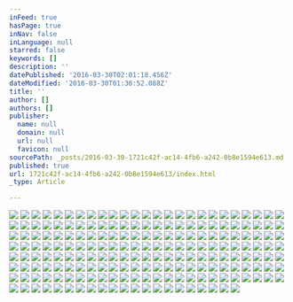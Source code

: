 ```yaml
---
inFeed: true
hasPage: true
inNav: false
inLanguage: null
starred: false
keywords: []
description: ''
datePublished: '2016-03-30T02:01:18.456Z'
dateModified: '2016-03-30T01:36:52.088Z'
title: ''
author: []
authors: []
publisher:
  name: null
  domain: null
  url: null
  favicon: null
sourcePath: _posts/2016-03-30-1721c42f-ac14-4fb6-a242-0b8e1594e613.md
published: true
url: 1721c42f-ac14-4fb6-a242-0b8e1594e613/index.html
_type: Article

---
```

![](https://the-grid-user-content.s3-us-west-2.amazonaws.com/56a3e992-e71a-42f9-a5fe-1f62c48d517a.jpg)
![](https://the-grid-user-content.s3-us-west-2.amazonaws.com/2dbb38f7-0968-42b0-ac70-96163e5858dc.jpg)
![](https://the-grid-user-content.s3-us-west-2.amazonaws.com/9dc1c785-b1a1-410f-93e2-1cbfb1342c4f.jpg)
![](https://the-grid-user-content.s3-us-west-2.amazonaws.com/92a3aeaf-d9c1-4905-956e-9700ac0d9312.jpg)
![](https://the-grid-user-content.s3-us-west-2.amazonaws.com/74aa9537-1df1-4496-9ef1-49efc4d037b5.jpg)
![](https://the-grid-user-content.s3-us-west-2.amazonaws.com/f9295898-91c2-4ffe-b527-1dc658498a00.jpg)
![](https://the-grid-user-content.s3-us-west-2.amazonaws.com/7e0a0192-6c05-45f6-a7ae-2f4952733992.jpg)
![](https://the-grid-user-content.s3-us-west-2.amazonaws.com/a8dd203c-6d67-460c-9d82-5b43531943da.jpg)
![](https://the-grid-user-content.s3-us-west-2.amazonaws.com/1c1801a0-3538-4f07-9aba-c1022b099a5f.jpg)
![](https://the-grid-user-content.s3-us-west-2.amazonaws.com/5bef69a8-9075-4e03-a1f4-c5888d547fb3.jpg)
![](https://the-grid-user-content.s3-us-west-2.amazonaws.com/178b9b63-1f05-4d44-be5b-7a67d1d96a42.jpg)
![](https://the-grid-user-content.s3-us-west-2.amazonaws.com/514bbc7a-f77b-4640-839d-fc37a6c645a5.jpg)
![](https://the-grid-user-content.s3-us-west-2.amazonaws.com/9c25df84-60bb-4602-8d9c-00fce77b5f6d.jpg)
![](https://the-grid-user-content.s3-us-west-2.amazonaws.com/91dc89bd-ccd6-4bb0-b5c2-6c7783f3c002.jpg)
![](https://the-grid-user-content.s3-us-west-2.amazonaws.com/c1e09435-7ed3-4194-9d06-7112fac65d50.jpg)
![](https://the-grid-user-content.s3-us-west-2.amazonaws.com/c91f188c-ee26-4dae-95af-934d593f635a.jpg)
![](https://the-grid-user-content.s3-us-west-2.amazonaws.com/bafc1cf6-c933-440d-8966-387fa8872494.jpg)
![](https://the-grid-user-content.s3-us-west-2.amazonaws.com/81b2538f-0b78-4e94-b90a-eb853723d395.jpg)
![](https://the-grid-user-content.s3-us-west-2.amazonaws.com/436d1a67-55eb-452f-881b-9c7d95344d27.jpg)
![](https://the-grid-user-content.s3-us-west-2.amazonaws.com/e1a5d671-9fba-4657-bea3-13d2789aefdf.jpg)
![](https://the-grid-user-content.s3-us-west-2.amazonaws.com/761b7f58-d575-46ed-a819-263d5481d399.jpg)
![](https://the-grid-user-content.s3-us-west-2.amazonaws.com/9c784730-c250-4d97-8ded-0f3f165710f7.jpg)
![](https://the-grid-user-content.s3-us-west-2.amazonaws.com/e2591d56-090d-47cd-a95c-ac309a6e19ab.jpg)
![](https://the-grid-user-content.s3-us-west-2.amazonaws.com/c4a38d90-3a50-4729-9800-9554014698b0.jpg)
![](https://the-grid-user-content.s3-us-west-2.amazonaws.com/f3a177a9-581c-4599-9ba3-68a46205b290.jpg)
![](https://the-grid-user-content.s3-us-west-2.amazonaws.com/5361b981-7341-4034-b0c2-1f43762bf2f5.jpg)
![](https://the-grid-user-content.s3-us-west-2.amazonaws.com/bac35c3a-1097-428c-b43f-8478a65c0573.jpg)
![](https://the-grid-user-content.s3-us-west-2.amazonaws.com/c49a050f-9a04-46a8-8777-dbb10d1b7099.jpg)
![](https://the-grid-user-content.s3-us-west-2.amazonaws.com/01b9521f-cea3-414b-8205-a7c59eec4c45.jpg)
![](https://the-grid-user-content.s3-us-west-2.amazonaws.com/97437955-3b08-46e9-a88d-fa187c62c421.jpg)
![](https://the-grid-user-content.s3-us-west-2.amazonaws.com/7e97ad60-7da0-4525-82be-988ce2513d0a.jpg)
![](https://the-grid-user-content.s3-us-west-2.amazonaws.com/85be2f1e-c8ab-47a3-9b37-e62a7a0e21af.jpg)
![](https://the-grid-user-content.s3-us-west-2.amazonaws.com/ad52e088-3291-49f0-8c65-f50fde684be0.jpg)
![](https://the-grid-user-content.s3-us-west-2.amazonaws.com/b0a34e9f-fd4f-4293-93fe-4dbfa25d06eb.jpg)
![](https://the-grid-user-content.s3-us-west-2.amazonaws.com/a977191b-e925-48b8-b6d4-4bb2bba8c05c.jpg)
![](https://the-grid-user-content.s3-us-west-2.amazonaws.com/28e5a5dc-5a1e-4d32-aa97-34d0f365637a.jpg)
![](https://the-grid-user-content.s3-us-west-2.amazonaws.com/010da41b-dc93-4166-97a9-1acbb362dc48.jpg)
![](https://the-grid-user-content.s3-us-west-2.amazonaws.com/1d6e994e-c814-42c6-999b-1dedc7009041.jpg)
![](https://the-grid-user-content.s3-us-west-2.amazonaws.com/1375400c-936f-4dbf-8ce5-5f1bf57c9037.jpg)
![](https://the-grid-user-content.s3-us-west-2.amazonaws.com/940efa09-7a7f-41c6-996d-d21b272e02e7.jpg)
![](https://the-grid-user-content.s3-us-west-2.amazonaws.com/f5aa8566-67e6-4457-a4f2-5de50324de20.jpg)
![](https://the-grid-user-content.s3-us-west-2.amazonaws.com/b0f8797b-1db2-4a6b-a090-10f26e5ad462.jpg)
![](https://the-grid-user-content.s3-us-west-2.amazonaws.com/d94186f3-beba-4856-ab1b-3e8cfd73d6c3.jpg)
![](https://the-grid-user-content.s3-us-west-2.amazonaws.com/dc9f5ebf-4e48-4c47-9a42-b64fe90c9fb6.jpg)
![](https://the-grid-user-content.s3-us-west-2.amazonaws.com/b6330c0d-8596-43a0-ac5e-019f8dba7df1.jpg)
![](https://the-grid-user-content.s3-us-west-2.amazonaws.com/0aeeb5c8-e759-4d9d-9970-125c4de13ee4.jpg)
![](https://the-grid-user-content.s3-us-west-2.amazonaws.com/f619421a-4271-4c96-a324-b7f4bcec0943.jpg)
![](https://the-grid-user-content.s3-us-west-2.amazonaws.com/41eef5a2-ae3d-4269-9a7c-e5fd3428d778.jpg)
![](https://the-grid-user-content.s3-us-west-2.amazonaws.com/63412728-0bf7-49fc-b932-cf0a0b476bf2.jpg)
![](https://the-grid-user-content.s3-us-west-2.amazonaws.com/3d4c1e09-bf54-4e13-954c-68ac0dad447d.jpg)
![](https://the-grid-user-content.s3-us-west-2.amazonaws.com/8f869cf4-ec32-4ae0-b5a7-b01ff1247627.jpg)
![](https://the-grid-user-content.s3-us-west-2.amazonaws.com/27008f41-ac4d-431d-b9fe-63f1ea18ff93.jpg)
![](https://the-grid-user-content.s3-us-west-2.amazonaws.com/7fc5cd87-3d43-40d9-91fb-f38a9ad4b2f7.jpg)
![](https://the-grid-user-content.s3-us-west-2.amazonaws.com/2a73e245-61b9-4c40-8a70-a44fd9d67c2c.jpg)
![](https://the-grid-user-content.s3-us-west-2.amazonaws.com/128519ba-3a44-46bd-aab5-945d4b25eea1.jpg)
![](https://the-grid-user-content.s3-us-west-2.amazonaws.com/832b4b02-5053-4a70-9f64-5b7bd194ab3c.jpg)
![](https://the-grid-user-content.s3-us-west-2.amazonaws.com/a2882d45-7a86-4677-878d-372770e52de8.jpg)
![](https://the-grid-user-content.s3-us-west-2.amazonaws.com/7a4d5ed4-5bd7-4e1d-9737-7ed905ad8871.jpg)
![](https://the-grid-user-content.s3-us-west-2.amazonaws.com/b8c1d5c0-baf7-4134-9c93-157563c20f25.jpg)
![](https://the-grid-user-content.s3-us-west-2.amazonaws.com/c5ff57e7-5f12-4d71-bff8-28110079dbbc.jpg)
![](https://the-grid-user-content.s3-us-west-2.amazonaws.com/d47a472f-e8d8-46e0-9faf-2929f608c927.jpg)
![](https://the-grid-user-content.s3-us-west-2.amazonaws.com/3fb45da4-1ce1-4f88-866f-55ffc362d41a.jpg)
![](https://the-grid-user-content.s3-us-west-2.amazonaws.com/67518c9f-bb1b-40aa-91b4-b081bc2ca552.jpg)
![](https://the-grid-user-content.s3-us-west-2.amazonaws.com/5322218e-c2d3-4379-ac8d-dc69e949d84d.jpg)
![](https://the-grid-user-content.s3-us-west-2.amazonaws.com/365dd881-0ed5-49f2-8e7b-6ee5c33e2b5d.jpg)
![](https://the-grid-user-content.s3-us-west-2.amazonaws.com/36f5b1b8-59f7-484e-bb16-91a3a922b5f4.jpg)
![](https://the-grid-user-content.s3-us-west-2.amazonaws.com/89a27986-d7e5-44be-9f53-8ab36333e7ce.jpg)
![](https://the-grid-user-content.s3-us-west-2.amazonaws.com/5aed28c5-f37a-4948-8c22-fc14f339402c.jpg)
![](https://the-grid-user-content.s3-us-west-2.amazonaws.com/78a7aa35-5171-4524-b145-f0e0324606ca.jpg)
![](https://the-grid-user-content.s3-us-west-2.amazonaws.com/8ec3f8e6-b006-41e2-9522-5a9647b72d5a.jpg)
![](https://the-grid-user-content.s3-us-west-2.amazonaws.com/4c4c6f22-5807-4779-aa88-b65cd5847a42.jpg)
![](https://the-grid-user-content.s3-us-west-2.amazonaws.com/517d36c2-654f-4457-8f23-35d314513fef.jpg)
![](https://the-grid-user-content.s3-us-west-2.amazonaws.com/424dc98b-33b8-4d65-a788-5ecbd24e424b.jpg)
![](https://the-grid-user-content.s3-us-west-2.amazonaws.com/2236ce45-b105-4e34-b51a-179b033205ea.jpg)
![](https://the-grid-user-content.s3-us-west-2.amazonaws.com/0d134917-d427-495e-a9a4-ac58a1dd7e30.jpg)
![](https://the-grid-user-content.s3-us-west-2.amazonaws.com/2ec9ff2f-fb92-44a7-a82a-f3187f0cd1e9.jpg)
![](https://the-grid-user-content.s3-us-west-2.amazonaws.com/b7123711-b9c4-4a6d-af63-db543d53e9c4.jpg)
![](https://the-grid-user-content.s3-us-west-2.amazonaws.com/82030503-8d0a-40bf-a7f2-bc046250ab68.jpg)
![](https://the-grid-user-content.s3-us-west-2.amazonaws.com/6db13d46-3110-468e-937e-35279fedb39d.jpg)
![](https://the-grid-user-content.s3-us-west-2.amazonaws.com/d764567d-6f5f-4443-9388-e1bac2c471da.jpg)
![](https://the-grid-user-content.s3-us-west-2.amazonaws.com/87deeafb-e7e8-4b87-833a-085c92801633.jpg)
![](https://the-grid-user-content.s3-us-west-2.amazonaws.com/76414db9-eebb-425e-bfaf-d472a10f6a1d.jpg)
![](https://the-grid-user-content.s3-us-west-2.amazonaws.com/2542805e-2cee-4862-9ce4-7ef0d3a5aec5.jpg)
![](https://the-grid-user-content.s3-us-west-2.amazonaws.com/5f5743ff-9976-45ea-8525-d3e966f865f8.jpg)
![](https://the-grid-user-content.s3-us-west-2.amazonaws.com/b5a196bf-96ee-4fbc-8ceb-68923d55aa10.jpg)
![](https://the-grid-user-content.s3-us-west-2.amazonaws.com/e77a8497-708a-46bd-b284-8fd42aab6357.jpg)
![](https://the-grid-user-content.s3-us-west-2.amazonaws.com/d63a0476-4d8a-4883-b66c-242329c6ebb6.jpg)
![](https://the-grid-user-content.s3-us-west-2.amazonaws.com/58b618c5-caa8-44b2-84b4-2c0187022b9d.jpg)
![](https://the-grid-user-content.s3-us-west-2.amazonaws.com/fced139b-8268-4695-8327-9bdefeadd1e1.jpg)
![](https://the-grid-user-content.s3-us-west-2.amazonaws.com/ac0bb102-29d0-49b4-a5a2-b4f350925766.jpg)
![](https://the-grid-user-content.s3-us-west-2.amazonaws.com/70cbae8b-7d50-4b77-ae91-a353bdb0f3da.jpg)
![](https://the-grid-user-content.s3-us-west-2.amazonaws.com/12b1d6c1-192c-4564-9d8e-16b2b5fe9637.jpg)
![](https://the-grid-user-content.s3-us-west-2.amazonaws.com/57c6c8e2-8c36-48d1-b8e8-e1262afad833.jpg)
![](https://the-grid-user-content.s3-us-west-2.amazonaws.com/4be643ca-4b53-4880-8cee-523d5863a68a.jpg)
![](https://the-grid-user-content.s3-us-west-2.amazonaws.com/7953d2f9-5c80-4237-a97d-ac963962f221.jpg)
![](https://the-grid-user-content.s3-us-west-2.amazonaws.com/1871b93a-aae7-4543-b9ec-3d9b3fb45607.jpg)
![](https://the-grid-user-content.s3-us-west-2.amazonaws.com/1299641d-e7a9-4b4a-9539-a67f8e54d41c.jpg)
![](https://the-grid-user-content.s3-us-west-2.amazonaws.com/b71c56a3-dc26-4973-9dbc-667dc81d4442.jpg)
![](https://the-grid-user-content.s3-us-west-2.amazonaws.com/5687c61b-357a-47fd-8ed0-6ca0e3de7f7f.jpg)
![](https://the-grid-user-content.s3-us-west-2.amazonaws.com/06b0ac01-b64e-43fc-9691-7a5418de8e64.jpg)
![](https://the-grid-user-content.s3-us-west-2.amazonaws.com/ce46e0a7-5447-427d-9135-6a00f5a97357.jpg)
![](https://the-grid-user-content.s3-us-west-2.amazonaws.com/65422ff4-e696-4cae-b1df-d224006f175d.jpg)
![](https://the-grid-user-content.s3-us-west-2.amazonaws.com/a80613e6-4476-4a69-9be2-1f11f722c5b6.jpg)
![](https://the-grid-user-content.s3-us-west-2.amazonaws.com/614bab30-f77b-4c95-b7a5-9c6d7a374660.jpg)
![](https://the-grid-user-content.s3-us-west-2.amazonaws.com/9d5702d1-0bad-4ad9-a867-6a1ed6c11a0b.jpg)
![](https://the-grid-user-content.s3-us-west-2.amazonaws.com/9c4430d5-7784-455e-a3a9-eb2149b71f94.jpg)
![](https://the-grid-user-content.s3-us-west-2.amazonaws.com/33abc57b-11e2-49a0-bbb5-e114cf34f140.jpg)
![](https://the-grid-user-content.s3-us-west-2.amazonaws.com/11a1b05f-c3e0-49cb-92c0-9b458adee42b.jpg)
![](https://the-grid-user-content.s3-us-west-2.amazonaws.com/89f6ec04-9df9-4fbb-bb4f-0f70c70dc041.jpg)
![](https://the-grid-user-content.s3-us-west-2.amazonaws.com/6a4db81b-1e5b-4c19-866d-e9e6a03ce624.jpg)
![](https://the-grid-user-content.s3-us-west-2.amazonaws.com/b0131ff9-bc1c-4562-a767-089d9a4b1d58.jpg)
![](https://the-grid-user-content.s3-us-west-2.amazonaws.com/c581db0b-f1a7-49bd-8b2a-3ed2c6d983b0.jpg)
![](https://the-grid-user-content.s3-us-west-2.amazonaws.com/4f6b23ca-288b-4ec1-8c1f-c1b81392ea4e.jpg)
![](https://the-grid-user-content.s3-us-west-2.amazonaws.com/3be49756-898b-408b-a974-bf5283ba4de1.jpg)
![](https://the-grid-user-content.s3-us-west-2.amazonaws.com/a4246a28-588e-496f-b254-f87b99f3a532.jpg)
![](https://the-grid-user-content.s3-us-west-2.amazonaws.com/7a8c0389-6be3-4d94-9f73-0f68fa2f8a6f.jpg)
![](https://the-grid-user-content.s3-us-west-2.amazonaws.com/d442f556-0f3c-4246-8e05-1b2ba7956249.jpg)
![](https://the-grid-user-content.s3-us-west-2.amazonaws.com/3584c1e3-c22a-4faa-9ed4-bd7c5c515349.jpg)
![](https://the-grid-user-content.s3-us-west-2.amazonaws.com/24335267-11f4-4aae-bfd8-6a400fc3d031.jpg)
![](https://the-grid-user-content.s3-us-west-2.amazonaws.com/1e5c36e6-fd85-49ae-8fda-34285a12bc64.jpg)
![](https://the-grid-user-content.s3-us-west-2.amazonaws.com/c5b99bf9-27c0-4d37-bb22-1b8767935027.jpg)
![](https://the-grid-user-content.s3-us-west-2.amazonaws.com/449ba73d-0f2e-4c5c-8cf2-56ae9e813d1f.jpg)
![](https://the-grid-user-content.s3-us-west-2.amazonaws.com/9f1686b3-44a2-4e64-b3ef-60658b128c82.jpg)
![](https://the-grid-user-content.s3-us-west-2.amazonaws.com/38cb6479-f098-45e5-807f-580ca058281f.jpg)
![](https://the-grid-user-content.s3-us-west-2.amazonaws.com/ceb078df-d971-4451-a4ff-269ff56817f2.jpg)
![](https://the-grid-user-content.s3-us-west-2.amazonaws.com/9dc5a099-7f4a-48f6-a622-c1b93039eb8f.jpg)
![](https://the-grid-user-content.s3-us-west-2.amazonaws.com/c08f8c33-afef-406a-a91b-c86efbbdb93a.jpg)
![](https://the-grid-user-content.s3-us-west-2.amazonaws.com/06a5de25-dd0e-4842-980b-3588e4ec6a10.jpg)
![](https://the-grid-user-content.s3-us-west-2.amazonaws.com/1e5a113e-15c7-4ffa-a881-29cf12be72ac.jpg)
![](https://the-grid-user-content.s3-us-west-2.amazonaws.com/0985a70c-ca56-4b64-b06b-f18ae48a26a7.jpg)
![](https://the-grid-user-content.s3-us-west-2.amazonaws.com/f25d8cbe-6178-4749-8db6-bb2d94505fa8.jpg)
![](https://the-grid-user-content.s3-us-west-2.amazonaws.com/770ae1a7-a763-4bf1-a792-b79284b992f3.jpg)
![](https://the-grid-user-content.s3-us-west-2.amazonaws.com/db5c1ad9-8aff-466c-9055-4f3fa24cf138.jpg)
![](https://the-grid-user-content.s3-us-west-2.amazonaws.com/b09b184e-97f1-47a9-b5d3-eec6cccd6b5c.jpg)
![](https://the-grid-user-content.s3-us-west-2.amazonaws.com/1d297fdb-b60d-43b5-a593-69824d2650a7.jpg)
![](https://the-grid-user-content.s3-us-west-2.amazonaws.com/d12d7bb4-2e30-43fe-8f19-339688a6948c.jpg)
![](https://the-grid-user-content.s3-us-west-2.amazonaws.com/4308e4f1-c5d8-4495-bb60-9cfd125f077b.jpg)
![](https://the-grid-user-content.s3-us-west-2.amazonaws.com/1eff4c76-297b-4668-80ce-0be58fa1fc05.jpg)
![](https://the-grid-user-content.s3-us-west-2.amazonaws.com/a7cdae53-98f0-47d2-b84b-6437f47a2055.jpg)
![](https://the-grid-user-content.s3-us-west-2.amazonaws.com/75e8e8fc-739b-4fdd-aa40-5cbea524ce4e.jpg)
![](https://the-grid-user-content.s3-us-west-2.amazonaws.com/659b5d4b-afaa-4c25-abfb-08c0d2e76bf5.jpg)
![](https://the-grid-user-content.s3-us-west-2.amazonaws.com/a4a7a2fe-fa9d-4bdb-8c0b-980b7e5e756f.jpg)
![](https://the-grid-user-content.s3-us-west-2.amazonaws.com/bf0b4318-52be-42d9-899a-8cc6e03534ca.jpg)
![](https://the-grid-user-content.s3-us-west-2.amazonaws.com/64d783c4-eef7-4d5f-b6f3-09985871a9ca.jpg)
![](https://the-grid-user-content.s3-us-west-2.amazonaws.com/a03aa179-9510-4593-b6a2-7cbce7d19ab9.jpg)
![](https://the-grid-user-content.s3-us-west-2.amazonaws.com/29ca6591-bf0b-40dd-b17a-72a7d22dde07.jpg)
![](https://the-grid-user-content.s3-us-west-2.amazonaws.com/55eb9a4a-1105-4daf-833a-600b7caac630.jpg)
![](https://the-grid-user-content.s3-us-west-2.amazonaws.com/1176cac3-6ce7-4d9e-8ca1-645b3bdbf8f7.jpg)
![](https://the-grid-user-content.s3-us-west-2.amazonaws.com/939c71a9-1047-4c2b-aa37-979dca666551.jpg)
![](https://the-grid-user-content.s3-us-west-2.amazonaws.com/c57e9104-ea31-4140-9f82-88038232093f.jpg)
![](https://the-grid-user-content.s3-us-west-2.amazonaws.com/f4fd64fe-0b73-4f2c-b1c2-865d3096e6f0.jpg)
![](https://the-grid-user-content.s3-us-west-2.amazonaws.com/1c2bcfef-b7a1-4906-84d6-f1be01cf7a29.jpg)
![](https://the-grid-user-content.s3-us-west-2.amazonaws.com/f3a97fa6-034d-406e-9f8f-6c05a344a0fb.jpg)
![](https://the-grid-user-content.s3-us-west-2.amazonaws.com/bdea03f8-c577-4f43-babc-5ce0bf8214bd.jpg)
![](https://the-grid-user-content.s3-us-west-2.amazonaws.com/cc5cbea9-66af-44af-bf47-6d71381bffad.jpg)
![](https://the-grid-user-content.s3-us-west-2.amazonaws.com/172c66c0-26d4-4bdb-908d-b836b878c73c.jpg)
![](https://the-grid-user-content.s3-us-west-2.amazonaws.com/bcd44058-c0f3-4dc4-b517-12d59196be37.jpg)
![](https://the-grid-user-content.s3-us-west-2.amazonaws.com/545872d1-7b39-4a34-affb-1ca0b380506f.jpg)
![](https://the-grid-user-content.s3-us-west-2.amazonaws.com/af68396b-2950-44c6-b976-105a5b3274d9.jpg)
![](https://the-grid-user-content.s3-us-west-2.amazonaws.com/7b23261a-afd6-4488-91ad-2a60fcea3589.jpg)
![](https://the-grid-user-content.s3-us-west-2.amazonaws.com/1d822da7-a75b-480d-9ab6-10aaf581f8ea.jpg)
![](https://the-grid-user-content.s3-us-west-2.amazonaws.com/67d7f0e6-10ff-4139-8de3-2b3834e0d743.jpg)
![](https://the-grid-user-content.s3-us-west-2.amazonaws.com/2eb2bc13-c29a-4cce-9828-6cd26dec631d.jpg)
![](https://the-grid-user-content.s3-us-west-2.amazonaws.com/3d9d97b1-3e58-4a2c-b12f-a93385cab98b.jpg)
![](https://the-grid-user-content.s3-us-west-2.amazonaws.com/6fabe408-5baf-4dd7-95d6-70264f7327ab.jpg)
![](https://the-grid-user-content.s3-us-west-2.amazonaws.com/fdb2355d-40af-4068-9be8-ec9ee3702392.jpg)
![](https://the-grid-user-content.s3-us-west-2.amazonaws.com/ba2a652c-4a6a-4578-98db-57bbc6eacabe.jpg)
![](https://the-grid-user-content.s3-us-west-2.amazonaws.com/814d5c64-48de-4f65-a7d2-660a08ced197.jpg)
![](https://the-grid-user-content.s3-us-west-2.amazonaws.com/bc2f9d81-da91-4d59-b86e-811f5469dd0f.jpg)
![](https://the-grid-user-content.s3-us-west-2.amazonaws.com/7b8f2cab-43cd-4264-9ab8-2bb589e8728f.jpg)
![](https://the-grid-user-content.s3-us-west-2.amazonaws.com/52d12bd4-6027-451c-8adc-85da0c71e3bc.jpg)
![](https://the-grid-user-content.s3-us-west-2.amazonaws.com/3264b4f5-3a75-4bee-89cd-95db9975d98a.jpg)
![](https://the-grid-user-content.s3-us-west-2.amazonaws.com/698a97bb-f6f6-4d44-9eef-1fab43d10ed6.jpg)
![](https://the-grid-user-content.s3-us-west-2.amazonaws.com/f191ee11-8018-48bb-bbca-89d90ad42805.jpg)
![](https://the-grid-user-content.s3-us-west-2.amazonaws.com/01e1df85-1bee-427d-850d-c9d78b559140.jpg)
![](https://the-grid-user-content.s3-us-west-2.amazonaws.com/cc464326-3a1d-4b1d-a844-f8708db800ec.jpg)
![](https://the-grid-user-content.s3-us-west-2.amazonaws.com/c0d38067-c921-48bc-b64e-6702b03cdf61.jpg)
![](https://the-grid-user-content.s3-us-west-2.amazonaws.com/6624521c-166d-41a9-817a-8fa48545bf91.jpg)
![](https://the-grid-user-content.s3-us-west-2.amazonaws.com/339b71ff-08b9-4f15-87f2-c4b75bccdc10.jpg)
![](https://the-grid-user-content.s3-us-west-2.amazonaws.com/b652654d-4fff-4b91-80c9-48192da3c403.jpg)
![](https://the-grid-user-content.s3-us-west-2.amazonaws.com/8ee00842-1fa6-4eb4-971e-e59cbe540d7d.jpg)
![](https://the-grid-user-content.s3-us-west-2.amazonaws.com/47a71674-c793-48e5-892f-bedc8b377dcb.jpg)
![](https://the-grid-user-content.s3-us-west-2.amazonaws.com/4bdaf588-fda9-47ab-940c-fcfc32e549e3.jpg)
![](https://the-grid-user-content.s3-us-west-2.amazonaws.com/04a77a9b-d0b6-478d-8393-217735fbc067.jpg)
![](https://the-grid-user-content.s3-us-west-2.amazonaws.com/318e35f6-01ce-4dc9-a8d3-86769cb2e3fd.jpg)
![](https://the-grid-user-content.s3-us-west-2.amazonaws.com/6694a346-a9b0-441f-b4f5-36187f4dc062.jpg)
![](https://the-grid-user-content.s3-us-west-2.amazonaws.com/f2c2f34c-30e1-4a81-837c-551b5b5b2edf.jpg)
![](https://the-grid-user-content.s3-us-west-2.amazonaws.com/1c0cd8fb-8fb8-4fa0-b81a-2c269a151f46.jpg)
![](https://the-grid-user-content.s3-us-west-2.amazonaws.com/fa062836-6540-4d14-9c67-b0d18388613d.jpg)
![](https://the-grid-user-content.s3-us-west-2.amazonaws.com/b66ae951-4bd0-4983-b0a5-0ba086530f77.jpg)
![](https://the-grid-user-content.s3-us-west-2.amazonaws.com/384ec687-bc3c-453f-be6c-abd65c3136ba.jpg)
![](https://the-grid-user-content.s3-us-west-2.amazonaws.com/511f2cef-e2ec-4602-90f8-e5462ea5d7e8.jpg)
![](https://the-grid-user-content.s3-us-west-2.amazonaws.com/9e8971af-34c9-4ba1-a353-806012e50760.jpg)
![](https://the-grid-user-content.s3-us-west-2.amazonaws.com/d66d55c2-588b-4560-9043-fe4acd2e88fb.jpg)
![](https://the-grid-user-content.s3-us-west-2.amazonaws.com/b416bb66-00ad-4265-a002-eaf576a82fbe.jpg)
![](https://the-grid-user-content.s3-us-west-2.amazonaws.com/5ad7678d-a3ce-4aff-8469-dee2fc273cf4.jpg)
